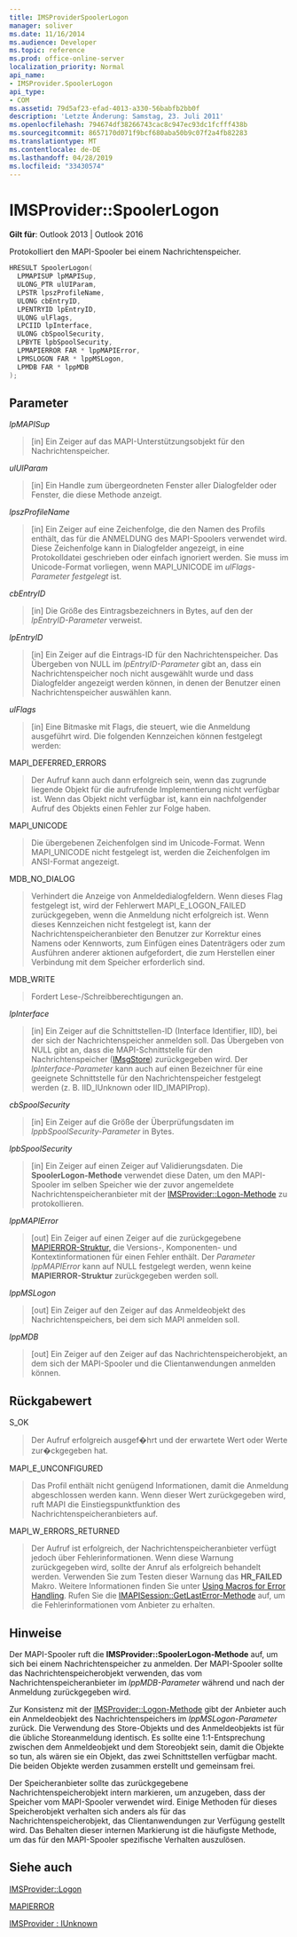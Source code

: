 ```yaml
---
title: IMSProviderSpoolerLogon
manager: soliver
ms.date: 11/16/2014
ms.audience: Developer
ms.topic: reference
ms.prod: office-online-server
localization_priority: Normal
api_name:
- IMSProvider.SpoolerLogon
api_type:
- COM
ms.assetid: 79d5af23-efad-4013-a330-56babfb2bb0f
description: 'Letzte Änderung: Samstag, 23. Juli 2011'
ms.openlocfilehash: 794674df38266743cac8c947ec93dc1fcfff438b
ms.sourcegitcommit: 8657170d071f9bcf680aba50b9c07f2a4fb82283
ms.translationtype: MT
ms.contentlocale: de-DE
ms.lasthandoff: 04/28/2019
ms.locfileid: "33430574"
---
```

# <a name="imsproviderspoolerlogon"></a>IMSProvider::SpoolerLogon

  
  
**Gilt für**: Outlook 2013 | Outlook 2016 
  
Protokolliert den MAPI-Spooler bei einem Nachrichtenspeicher.
  
```cpp
HRESULT SpoolerLogon(
  LPMAPISUP lpMAPISup,
  ULONG_PTR ulUIParam,
  LPSTR lpszProfileName,
  ULONG cbEntryID,
  LPENTRYID lpEntryID,
  ULONG ulFlags,
  LPCIID lpInterface,
  ULONG cbSpoolSecurity,
  LPBYTE lpbSpoolSecurity,
  LPMAPIERROR FAR * lppMAPIError,
  LPMSLOGON FAR * lppMSLogon,
  LPMDB FAR * lppMDB     
);
```

## <a name="parameters"></a>Parameter

 _lpMAPISup_
  
> [in] Ein Zeiger auf das MAPI-Unterstützungsobjekt für den Nachrichtenspeicher.
    
 _ulUIParam_
  
> [in] Ein Handle zum übergeordneten Fenster aller Dialogfelder oder Fenster, die diese Methode anzeigt. 
    
 _lpszProfileName_
  
> [in] Ein Zeiger auf eine Zeichenfolge, die den Namen des Profils enthält, das für die ANMELDUNG des MAPI-Spoolers verwendet wird. Diese Zeichenfolge kann in Dialogfelder angezeigt, in eine Protokolldatei geschrieben oder einfach ignoriert werden. Sie muss im Unicode-Format vorliegen, wenn MAPI_UNICODE im  _ulFlags-Parameter festgelegt_ ist. 
    
 _cbEntryID_
  
> [in] Die Größe des Eintragsbezeichners in Bytes, auf den der  _lpEntryID-Parameter_ verweist. 
    
 _lpEntryID_
  
> [in] Ein Zeiger auf die Eintrags-ID für den Nachrichtenspeicher. Das Übergeben von NULL im  _lpEntryID-Parameter_ gibt an, dass ein Nachrichtenspeicher noch nicht ausgewählt wurde und dass Dialogfelder angezeigt werden können, in denen der Benutzer einen Nachrichtenspeicher auswählen kann. 
    
 _ulFlags_
  
> [in] Eine Bitmaske mit Flags, die steuert, wie die Anmeldung ausgeführt wird. Die folgenden Kennzeichen können festgelegt werden:
    
MAPI_DEFERRED_ERRORS 
  
> Der Aufruf kann auch dann erfolgreich sein, wenn das zugrunde liegende Objekt für die aufrufende Implementierung nicht verfügbar ist. Wenn das Objekt nicht verfügbar ist, kann ein nachfolgender Aufruf des Objekts einen Fehler zur Folge haben.
    
MAPI_UNICODE 
  
> Die übergebenen Zeichenfolgen sind im Unicode-Format. Wenn MAPI_UNICODE nicht festgelegt ist, werden die Zeichenfolgen im ANSI-Format angezeigt.
    
MDB_NO_DIALOG 
  
> Verhindert die Anzeige von Anmeldedialogfeldern. Wenn dieses Flag festgelegt ist, wird der Fehlerwert MAPI_E_LOGON_FAILED zurückgegeben, wenn die Anmeldung nicht erfolgreich ist. Wenn dieses Kennzeichen nicht festgelegt ist, kann der Nachrichtenspeicheranbieter den Benutzer zur Korrektur eines Namens oder Kennworts, zum Einfügen eines Datenträgers oder zum Ausführen anderer aktionen aufgefordert, die zum Herstellen einer Verbindung mit dem Speicher erforderlich sind.
    
MDB_WRITE 
  
> Fordert Lese-/Schreibberechtigungen an.
    
 _lpInterface_
  
> [in] Ein Zeiger auf die Schnittstellen-ID (Interface Identifier, IID), bei der sich der Nachrichtenspeicher anmelden soll. Das Übergeben von NULL gibt an, dass die MAPI-Schnittstelle für den Nachrichtenspeicher ([IMsgStore](imsgstoreimapiprop.md)) zurückgegeben wird. Der  _lpInterface-Parameter_ kann auch auf einen Bezeichner für eine geeignete Schnittstelle für den Nachrichtenspeicher festgelegt werden (z. B. IID_IUnknown oder IID_IMAPIProp). 
    
 _cbSpoolSecurity_
  
> [in] Ein Zeiger auf die Größe der Überprüfungsdaten im  _lppbSpoolSecurity-Parameter_ in Bytes. 
    
 _lpbSpoolSecurity_
  
> [in] Ein Zeiger auf einen Zeiger auf Validierungsdaten. Die **SpoolerLogon-Methode** verwendet diese Daten, um den MAPI-Spooler im selben Speicher wie der zuvor angemeldete Nachrichtenspeicheranbieter mit der [IMSProvider::Logon-Methode](imsprovider-logon.md) zu protokollieren. 
    
 _lppMAPIError_
  
> [out] Ein Zeiger auf einen Zeiger auf die zurückgegebene [MAPIERROR-Struktur,](mapierror.md) die Versions-, Komponenten- und Kontextinformationen für einen Fehler enthält. Der  _Parameter lppMAPIError_ kann auf NULL festgelegt werden, wenn keine **MAPIERROR-Struktur** zurückgegeben werden soll. 
    
 _lppMSLogon_
  
> [out] Ein Zeiger auf den Zeiger auf das Anmeldeobjekt des Nachrichtenspeichers, bei dem sich MAPI anmelden soll.
    
 _lppMDB_
  
> [out] Ein Zeiger auf den Zeiger auf das Nachrichtenspeicherobjekt, an dem sich der MAPI-Spooler und die Clientanwendungen anmelden können.
    
## <a name="return-value"></a>Rückgabewert

S_OK 
  
> Der Aufruf erfolgreich ausgef�hrt und der erwartete Wert oder Werte zur�ckgegeben hat.
    
MAPI_E_UNCONFIGURED 
  
> Das Profil enthält nicht genügend Informationen, damit die Anmeldung abgeschlossen werden kann. Wenn dieser Wert zurückgegeben wird, ruft MAPI die Einstiegspunktfunktion des Nachrichtenspeicheranbieters auf.
    
MAPI_W_ERRORS_RETURNED 
  
> Der Aufruf ist erfolgreich, der Nachrichtenspeicheranbieter verfügt jedoch über Fehlerinformationen. Wenn diese Warnung zurückgegeben wird, sollte der Anruf als erfolgreich behandelt werden. Verwenden Sie zum Testen dieser Warnung das **HR_FAILED** Makro. Weitere Informationen finden Sie unter [Using Macros for Error Handling](using-macros-for-error-handling.md). Rufen Sie die [IMAPISession::GetLastError-Methode](imapisession-getlasterror.md) auf, um die Fehlerinformationen vom Anbieter zu erhalten. 
    
## <a name="remarks"></a>Hinweise

Der MAPI-Spooler ruft die **IMSProvider::SpoolerLogon-Methode** auf, um sich bei einem Nachrichtenspeicher zu anmelden. Der MAPI-Spooler sollte das Nachrichtenspeicherobjekt verwenden, das vom Nachrichtenspeicheranbieter im  _lppMDB-Parameter_ während und nach der Anmeldung zurückgegeben wird. 
  
Zur Konsistenz mit der [IMSProvider::Logon-Methode](imsprovider-logon.md) gibt der Anbieter auch ein Anmeldeobjekt des Nachrichtenspeichers im  _lppMSLogon-Parameter_ zurück. Die Verwendung des Store-Objekts und des Anmeldeobjekts ist für die übliche Storeanmeldung identisch. Es sollte eine 1:1-Entsprechung zwischen dem Anmeldeobjekt und dem Storeobjekt sein, damit die Objekte so tun, als wären sie ein Objekt, das zwei Schnittstellen verfügbar macht. Die beiden Objekte werden zusammen erstellt und gemeinsam frei. 
  
Der Speicheranbieter sollte das zurückgegebene Nachrichtenspeicherobjekt intern markieren, um anzugeben, dass der Speicher vom MAPI-Spooler verwendet wird. Einige Methoden für dieses Speicherobjekt verhalten sich anders als für das Nachrichtenspeicherobjekt, das Clientanwendungen zur Verfügung gestellt wird. Das Behalten dieser internen Markierung ist die häufigste Methode, um das für den MAPI-Spooler spezifische Verhalten auszulösen.
  
## <a name="see-also"></a>Siehe auch



[IMSProvider::Logon](imsprovider-logon.md)
  
[MAPIERROR](mapierror.md)
  
[IMSProvider : IUnknown](imsprovideriunknown.md)

